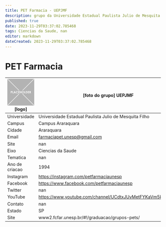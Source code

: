 ```yaml
---
title: PET Farmacia - UEPJMF
description: grupo da Universidade Estadual Paulista Julio de Mesquita Filho
published: true
date: 2023-11-29T03:37:02.785468
tags: Ciencias da Saude, nan
editor: markdown
dateCreated: 2023-11-29T03:37:02.785468
---
```


# PET Farmacia


| ![placeholder.png](/placeholder.png) [logo] | [foto do grupo] UEPJMF         |
| ------------------------------------------- | ------------------------------------------------- |
| Universidade                                | Universidade Estadual Paulista Julio de Mesquita Filho      |
| Campus                                      | Campus Araraquara            |
| Cidade                                      | Araraquara             |
| Email                                       | farmaciapet.unesp@gmail.com             |
| Site                                        | nan              |
| Eixo                                        | Ciencias da Saude              |
| Tematica                                    | nan          |
| Ano de criacao                              | 1994        |
| Instagram                                   | https://instagram.com/petfarmaciaunesp         |
| Facebook                                    | https://www.facebook.com/petfarmaciaunesp          |
| Twitter                                     | nan           |
| YouTube                                     | https://www.youtube.com/channel/UCdtxJUvMetFYKaVm5kmNOBg           |
| Contato                                     | nan         |
| Estado                                      |  SP            |
| Site                                        | www2.fcfar.unesp.br/#!/graduacao/grupos-pets/ |
